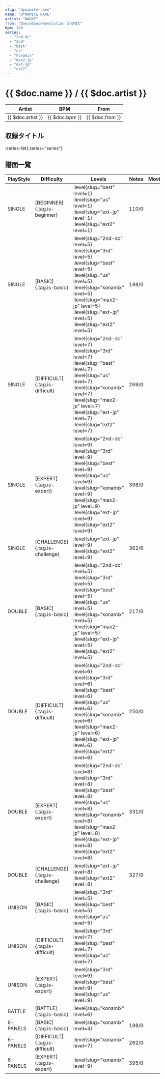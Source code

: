```yaml
---
slug: "dynamite-rave"
name: "DYNAMITE RAVE"
artist: "NAOKI"
from: "DanceDanceRevolution 3rdMIX"
bpm: 150
series:
  - "2nd-dc"
  - "3rd"
  - "best"
  - "us"
  - "konamix"
  - "max2-jp"
  - "ext-jp"
  - "ext2"
---
```


# {{ $doc.name }} / {{ $doc.artist }}

|Artist|BPM|From|
|------|---|----|
|{{ $doc.artist }}|{{ $doc.bpm }}|{{ $doc.from }}|

## 収録タイトル

:series-list{:series="series"}

## 譜面一覧

|PlayStyle|Difficulty|Levels|Notes|Movie|
|---------|----------|------|-----|-----|
|SINGLE|[BEGINNER]{.tag.is-beginner}|<div class="field is-grouped is-grouped-multiline"> :level{slug="best" level=1} :level{slug="us" level=1} :level{slug="ext-jp" level=1} :level{slug="ext2" level=1}</div>|110/0||
|SINGLE|[BASIC]{.tag.is-basic}|<div class="field is-grouped is-grouped-multiline"> :level{slug="2nd-dc" level=5} :level{slug="3rd" level=5} :level{slug="best" level=5} :level{slug="us" level=5} :level{slug="konamix" level=5} :level{slug="max2-jp" level=5} :level{slug="ext-jp" level=5} :level{slug="ext2" level=5}</div>|188/0||
|SINGLE|[DIFFICULT]{.tag.is-difficult}|<div class="field is-grouped is-grouped-multiline"> :level{slug="2nd-dc" level=7} :level{slug="3rd" level=7} :level{slug="best" level=7} :level{slug="us" level=7} :level{slug="konamix" level=7} :level{slug="max2-jp" level=7} :level{slug="ext-jp" level=7} :level{slug="ext2" level=7}</div>|269/0||
|SINGLE|[EXPERT]{.tag.is-expert}|<div class="field is-grouped is-grouped-multiline"> :level{slug="2nd-dc" level=9} :level{slug="3rd" level=9} :level{slug="best" level=9} :level{slug="us" level=9} :level{slug="konamix" level=9} :level{slug="max2-jp" level=9} :level{slug="ext-jp" level=9} :level{slug="ext2" level=9}</div>|398/0||
|SINGLE|[CHALLENGE]{.tag.is-challenge}|<div class="field is-grouped is-grouped-multiline"> :level{slug="ext-jp" level=9} :level{slug="ext2" level=9}</div>|362/6||
|DOUBLE|[BASIC]{.tag.is-basic}|<div class="field is-grouped is-grouped-multiline"> :level{slug="2nd-dc" level=5} :level{slug="3rd" level=5} :level{slug="best" level=5} :level{slug="us" level=5} :level{slug="konamix" level=5} :level{slug="max2-jp" level=5} :level{slug="ext-jp" level=5} :level{slug="ext2" level=5}</div>|217/0||
|DOUBLE|[DIFFICULT]{.tag.is-difficult}|<div class="field is-grouped is-grouped-multiline"> :level{slug="2nd-dc" level=6} :level{slug="3rd" level=6} :level{slug="best" level=6} :level{slug="us" level=6} :level{slug="konamix" level=6} :level{slug="max2-jp" level=6} :level{slug="ext-jp" level=6} :level{slug="ext2" level=6}</div>|250/0||
|DOUBLE|[EXPERT]{.tag.is-expert}|<div class="field is-grouped is-grouped-multiline"> :level{slug="2nd-dc" level=8} :level{slug="3rd" level=8} :level{slug="best" level=8} :level{slug="us" level=8} :level{slug="konamix" level=8} :level{slug="max2-jp" level=8} :level{slug="ext-jp" level=8} :level{slug="ext2" level=8}</div>|331/0||
|DOUBLE|[CHALLENGE]{.tag.is-challenge}|<div class="field is-grouped is-grouped-multiline"> :level{slug="ext-jp" level=8} :level{slug="ext2" level=8}</div>|327/0||
|UNISON|[BASIC]{.tag.is-basic}|<div class="field is-grouped is-grouped-multiline"> :level{slug="3rd" level=5} :level{slug="best" level=5} :level{slug="us" level=5}</div>|||
|UNISON|[DIFFICULT]{.tag.is-difficult}|<div class="field is-grouped is-grouped-multiline"> :level{slug="3rd" level=7} :level{slug="best" level=7} :level{slug="us" level=7}</div>|||
|UNISON|[EXPERT]{.tag.is-expert}|<div class="field is-grouped is-grouped-multiline"> :level{slug="3rd" level=9} :level{slug="best" level=9} :level{slug="us" level=9}</div>|||
|BATTLE|[BATTLE]{.tag.is-basic}|<div class="field is-grouped is-grouped-multiline"> :level{slug="konamix" level=6}</div>|||
|6-PANELS|[BASIC]{.tag.is-basic}|<div class="field is-grouped is-grouped-multiline"> :level{slug="konamix" level=4}</div>|188/0||
|6-PANELS|[DIFFICULT]{.tag.is-difficult}|<div class="field is-grouped is-grouped-multiline"> :level{slug="konamix" level=7}</div>|262/0||
|6-PANELS|[EXPERT]{.tag.is-expert}|<div class="field is-grouped is-grouped-multiline"> :level{slug="konamix" level=9}</div>|395/0||
